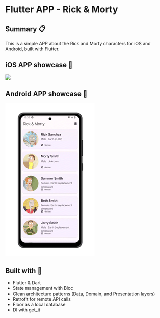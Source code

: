 # Flutter APP - Rick & Morty
## Summary 📋
This is a simple APP about the Rick and Morty characters for iOS and Android, built with Flutter.

## iOS APP showcase 
![](https://github.com/grojasv/flutter_rick/blob/main/assets/app_showcase_ios.gif)

## Android APP showcase 🤖
![](https://github.com/grojasv/flutter_rick/blob/main/assets/app_showcase_android.gif)

## Built with 🔨
- Flutter & Dart
- State management with Bloc
- Clean architecture patterns (Data, Domain, and Presentation layers)
- Retrofit for remote API calls
- Floor as a local database
- DI with get_it
